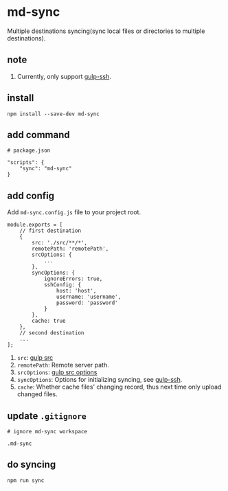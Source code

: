 # md-sync

Multiple destinations syncing(sync local files or directories to multiple destinations).

## note

1.  Currently, only support [gulp-ssh](https://github.com/teambition/gulp-ssh).

## install

```
npm install --save-dev md-sync
```

## add command

```
# package.json

"scripts": {
    "sync": "md-sync"
}
```

## add config

Add `md-sync.config.js` file to your project root.

```
module.exports = [
    // first destination
    {
        src: './src/**/*',
        remotePath: 'remotePath',
        srcOptions: {
            ...
        },
        syncOptions: {
            ignoreErrors: true,
            sshConfig: {
                host: 'host',
                username: 'username',
                password: 'password'
            }
        },
        cache: true
    },
    // second destination
    ...
];
```

1.  `src`: [gulp src](https://github.com/gulpjs/gulp/blob/v3.9.1/docs/API.md)
2.  `remotePath`: Remote server path.
3.  `srcOptions`: [gulp src options](https://github.com/gulpjs/gulp/blob/v3.9.1/docs/API.md)
4.  `syncOptions`: Options for initializing syncing, see [gulp-ssh](https://github.com/teambition/gulp-ssh).
5.  `cache`: Whether cache files' changing record, thus next time only upload changed files.

## update `.gitignore`

```
# ignore md-sync workspace

.md-sync
```

## do syncing

```
npm run sync
```
